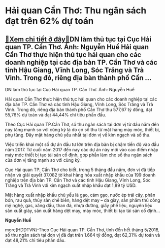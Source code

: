 Hải quan Cần Thơ: Thu ngân sách đạt trên 62% dự toán
====================================================

[:gift:Xem chi tiết ở đây:gift:](https://hddtvn.com/hai-quan-can-tho-thu-ngan-sach-dat-tren-62-du-toan/)DN làm thủ tục tại Cục Hải quan TP. Cần Thơ. Ảnh: Nguyễn Huế Hải quan Cần Thơ thực hiện thủ tục hải quan cho các doanh nghiệp tại các địa bàn TP. Cần Thơ và các tỉnh Hậu Giang, Vĩnh Long, Sóc Trăng và Trà Vinh. Trong đó, riêng địa bàn thành phố Cần …
----------------------------------------------------------------------------------------------------------------------------------------------------------------------------------------------------------------------------------------------------------







 






 DN làm thủ tục tại Cục Hải quan TP. Cần Thơ. Ảnh: Nguyễn Huế 


Hải quan Cần Thơ thực hiện thủ tục hải quan cho các doanh nghiệp tại các địa bàn TP. Cần Thơ và các tỉnh Hậu Giang, Vĩnh Long, Sóc Trăng và Trà Vinh. Trong đó, riêng địa bàn thành phố Cần Thơ thu 577,67 tỷ đồng, đạt 55,76% dự toán và đạt 44,44% chỉ tiêu phấn đấu. 


Theo Cục Hải quan TP.Cần Thơ, số thu ngân sách tại đơn vị từ đầu năm đến nay tăng mạnh so với cùng kỳ là do có số thu từ mặt hàng máy móc, thiết bị, phụ tùng. Đây mặt hàng chủ yếu nhất tại đơn vị về kim ngạch và số thu. 


Việc triển khai một số dự án đầu tư lớn trên địa bàn bị chậm tiến độ vào đầu năm 2017. Từ cuối năm 2017 đến nay các dự án này mới vào cao điểm nhập máy móc thiết bị tạo tài sản cố định, góp phần làm cho số thu ngân sách của đơn vị tăng mạnh so với cùng kỳ. 


 Cục Hải quan TP. Cần Thơ cho biết, trong 5 tháng đầu năm, đơn vị đã tiếp nhận và giải quyết 37.082 tờ khai hàng hóa xuất nhập khẩu của 199 doanh nghiệp trên địa bàn TP. Cần Thơ và các tỉnh Hậu Giang, Vĩnh Long, Sóc Trăng và Trà Vinh với kim ngạch xuất nhập khẩu đạt 1,89 tỷ USD. 


Mặt hàng xuất nhập khẩu chủ yếu là gạo, cám gạo, nước ép trái cây, phân bón, rau quả, thủy sản chế biến, hàng dệt may – da giày, sản phẩm thủ công mỹ nghệ, gas, xăng dầu, than đá, nhựa đường, giấy phế liệu, nguyên liệu sản xuất giày, sản xuất hàng dệt may, máy móc, thiết bị tạo tài sản cố định…






**Nguyễn Huế**



more(HDDTVN)-Theo Cục Hải quan TP. Cần Thơ, tính đến hết tháng 5/2018, số thu ngân sách tại đơn vị đã đạt trên 1.664 tỷ đồng, đạt 62,31% dự toán và đạt 48,21% chỉ tiêu phấn đấu.

